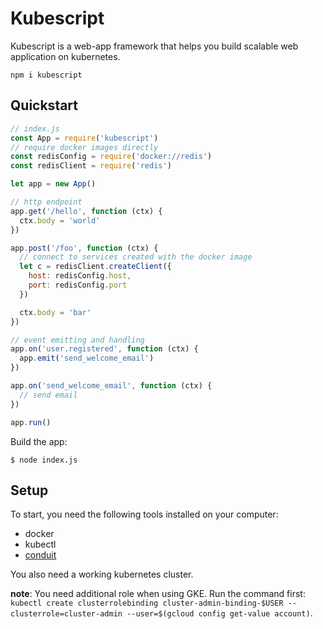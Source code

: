 # Kubescript

Kubescript is a web-app framework that helps you build scalable web application on kubernetes.

`npm i kubescript`

## Quickstart

```javascript
// index.js
const App = require('kubescript')
// require docker images directly
const redisConfig = require('docker://redis')
const redisClient = require('redis')

let app = new App()

// http endpoint
app.get('/hello', function (ctx) {
  ctx.body = 'world'
})

app.post('/foo', function (ctx) {
  // connect to services created with the docker image
  let c = redisClient.createClient({
    host: redisConfig.host,
    port: redisConfig.port
  })

  ctx.body = 'bar'
})

// event emitting and handling
app.on('user.registered', function (ctx) {
  app.emit('send_welcome_email')
})

app.on('send_welcome_email', function (ctx) {
  // send email
})

app.run()
```

Build the app:

```
$ node index.js
```

## Setup

To start, you need the following tools installed on your computer:

* docker
* kubectl
* [conduit](https://conduit.io/)

You also need a working kubernetes cluster.

**note**: You need additional role when using GKE. Run the command first: `kubectl create clusterrolebinding cluster-admin-binding-$USER --clusterrole=cluster-admin --user=$(gcloud config get-value account)`.

